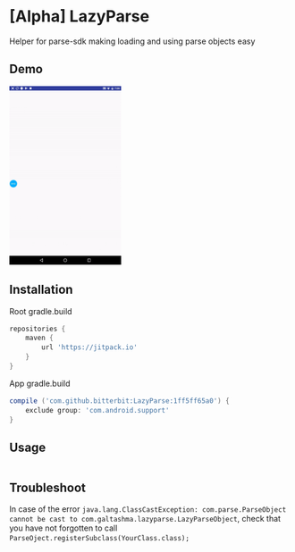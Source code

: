 # [Alpha] LazyParse
Helper for parse-sdk making loading and using parse objects easy  

Demo
-----------
<img src="https://github.com/bitterbit/LazyParse/raw/master/images/demolist.gif" width=200>

Installation
-----------
Root gradle.build
``` gradle
repositories {
    maven {
        url 'https://jitpack.io'
    }
}
```

App gradle.build
``` gradle
compile ('com.github.bitterbit:LazyParse:1ff5ff65a0') {
    exclude group: 'com.android.support'
}
```

Usage
-----------
``` java
```

Troubleshoot
-----------
In case of the error   `java.lang.ClassCastException: com.parse.ParseObject cannot be cast to com.galtashma.lazyparse.LazyParseObject`, check that you have not forgotten to call `ParseOject.registerSubclass(YourClass.class);`
